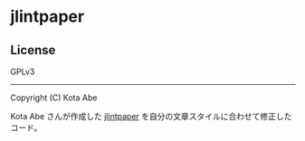 # jlintpaper

## License
GPLv3

- - -
Copyright (C) Kota Abe

Kota Abe さんが作成した [jlintpaper](https://github.com/ktabe/jlintpaper) を自分の文章スタイルに合わせて修正したコード。

